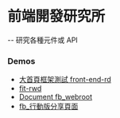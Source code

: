 # 前端開發研究所
--
研究各種元件或 API

### Demos
- [大首頁框架測試 front-end-rd](http://franklion.github.io/front-end-rd/new-big-index/)
- [fit-rwd](http://franklion.github.io/front-end-rd/fit_rwd_webroot/public/)
- [Document fb_webroot](http://franklion.github.io/front-end-rd/fb_webroot/public/)
- [fb_行動版分享頁面](http://franklion.github.io/front-end-rd/fb-share-mobile/)
